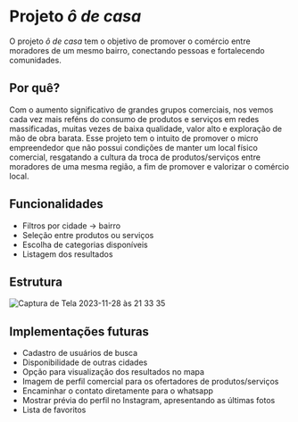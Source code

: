 
# Projeto *ô de casa*

O projeto *ô de casa* tem o objetivo de promover o comércio entre moradores de um mesmo bairro, conectando pessoas e fortalecendo comunidades.

## Por quê?

Com o aumento significativo de grandes grupos comerciais, nos vemos cada vez mais reféns do consumo de produtos e serviços em redes massificadas, muitas vezes de baixa qualidade, valor alto e exploração de mão de obra barata. Esse projeto tem o intuito de promover o micro empreendedor que não possui condições de manter um local físico comercial, resgatando a cultura da troca de produtos/serviços entre moradores de uma mesma região, a fim de promover e valorizar o comércio local.

## Funcionalidades

- Filtros por cidade -> bairro
- Seleção entre produtos ou serviços
- Escolha de categorias disponíveis
- Listagem dos resultados

## Estrutura

![Captura de Tela 2023-11-28 às 21 33 35](https://github.com/osikmelina/o-de-casa/assets/107154514/a91f02bd-7007-4be3-9009-586bc1a907e2)

## Implementações futuras

- Cadastro de usuários de busca
- Disponibilidade de outras cidades
- Opção para visualização dos resultados no mapa
- Imagem de perfil comercial para os ofertadores de produtos/serviços
- Encaminhar o contato diretamente para o whatsapp
- Mostrar prévia do perfil no Instagram, apresentando as últimas fotos
- Lista de favoritos
